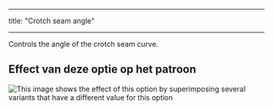 - - -
title: "Crotch seam angle"
- - -

Controls the angle of the crotch seam curve.

## Effect van deze optie op het patroon

![This image shows the effect of this option by superimposing several variants that have a different value for this option](charlie_crotchseamcurveangle_sample.svg "Effect of this option on the pattern")
